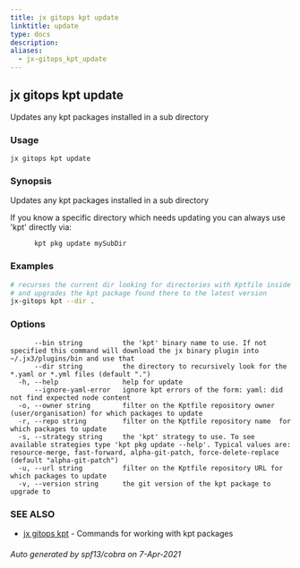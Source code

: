 ```yaml
---
title: jx gitops kpt update
linktitle: update
type: docs
description: 
aliases:
  - jx-gitops_kpt_update
---
```


## jx gitops kpt update

Updates any kpt packages installed in a sub directory

### Usage

```
jx gitops kpt update
```

### Synopsis

Updates any kpt packages installed in a sub directory 

If you know a specific directory which needs updating you can always use 'kpt' directly via: 

          kpt pkg update mySubDir

### Examples

  ```bash
  # recurses the current dir looking for directories with Kptfile inside
  # and upgrades the kpt package found there to the latest version
  jx-gitops kpt --dir .

  ```
### Options

```
      --bin string          the 'kpt' binary name to use. If not specified this command will download the jx binary plugin into ~/.jx3/plugins/bin and use that
      --dir string          the directory to recursively look for the *.yaml or *.yml files (default ".")
  -h, --help                help for update
      --ignore-yaml-error   ignore kpt errors of the form: yaml: did not find expected node content
  -o, --owner string        filter on the Kptfile repository owner (user/organisation) for which packages to update
  -r, --repo string         filter on the Kptfile repository name  for which packages to update
  -s, --strategy string     the 'kpt' strategy to use. To see available strategies type 'kpt pkg update --help'. Typical values are: resource-merge, fast-forward, alpha-git-patch, force-delete-replace (default "alpha-git-patch")
  -u, --url string          filter on the Kptfile repository URL for which packages to update
  -v, --version string      the git version of the kpt package to upgrade to
```

### SEE ALSO

* [jx gitops kpt](..)	 - Commands for working with kpt packages

###### Auto generated by spf13/cobra on 7-Apr-2021
